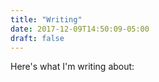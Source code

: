 ```yaml
---
title: "Writing"
date: 2017-12-09T14:50:09-05:00
draft: false
---
```


Here's what I'm writing about: